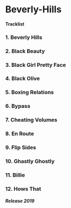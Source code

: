 # Beverly-Hills

#### Tracklist

### 1. Beverly Hills
### 2. Black Beauty
### 3. Black Girl Pretty Face
### 4. Black Olive
### 5. Boxing Relations
### 6. Bypass
### 7. Cheating Volumes
### 8. En Route
### 9. Flip Sides
### 10. Ghastly Ghostly
### 11. Billie
### 12. Hows That

##### Release 2019
